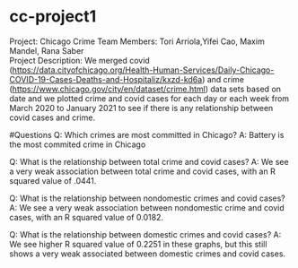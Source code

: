 # cc-project1
Project: Chicago Crime
Team Members: Tori Arriola,Yifei Cao, Maxim Mandel, Rana Saber	
Project Description: We merged covid (https://data.cityofchicago.org/Health-Human-Services/Daily-Chicago-COVID-19-Cases-Deaths-and-Hospitaliz/kxzd-kd6a) and crime (https://www.chicago.gov/city/en/dataset/crime.html) data sets based on date and we plotted crime and covid cases for each day or each week from March 2020 to January 2021 to see if there is any relationship between covid cases and crime. 

#Questions
Q: Which crimes are most committed in Chicago? 
A: Battery is the most commited crime in Chicago

Q: What is the relationship between total crime and covid cases?
A: We see a very weak association between total crime and covid cases, with an R squared value of .0441. 

Q: What is the relationship between nondomestic crimes and covid cases?
A: We see a very weak association between nondomestic crime and covid cases, with an R squared value of 0.0182. 

Q: What is the relationship between domestic crimes and covid cases?
A: We see higher R squared value of 0.2251 in these graphs, but this still shows a very weak associated between domestic crimes and covid cases. 
